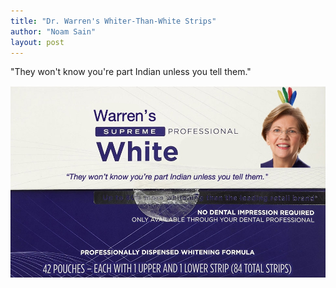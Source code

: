 ```yaml
---
title: "Dr. Warren's Whiter-Than-White Strips"
author: "Noam Sain"
layout: post
---
```


"They won't know you're part Indian unless you tell them."

![Dr. Warren's Whiter-Than-White Strips](/assets/2018/2018-10-Warrens-Whitestrips.jpg "Dr. Warren's Whiter-Than-White Strips")
